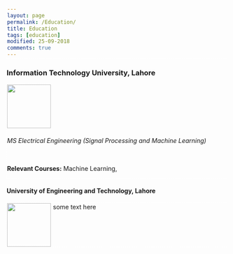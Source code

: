 ```yaml
---
layout: page
permalink: /Education/
title: Education
tags: [education]
modified: 25-09-2018
comments: true
---
```


<style>
/* tell the container's children to float left: */
.float-my-children > * {
    float:left;
    margin-right:5px;
}

/* this is called a clearfix. it makes sure that the container's children floats are cleared, without using extra markup */

.clearfix {
    *zoom:1 /* for IE */
}

.clearfix:before,
.clearfix:after {
    content: " ";
    display: table;
}

.clearfix:after {
    clear: both;
}

/* end clearfix*/

/* below is just to make things easier to see, not required */
body > div {
    border:1px dashed white;
    margin-bottom:10px;    
}

</style>
<html>
<h3>Information Technology University, Lahore</h3>
<div class="clearfix float-my-children">
   <img src="http://aghaaliraza.com/itu-short.png" width=100>
   
   <h6>MS Electrical Engineering (Signal Processing and Machine Learning)</h6>
   <p><strong>Relevant Courses:</strong> Machine Learning, </p>

</div>
<h4>University of Engineering and Technology, Lahore</h4>
<div class="clearfix float-my-children">
<img src="https://upload.wikimedia.org/wikipedia/commons/0/0c/UET_Lahore_Logo.png" width=100>
   <div>some text here</div>
</div>
</html>

